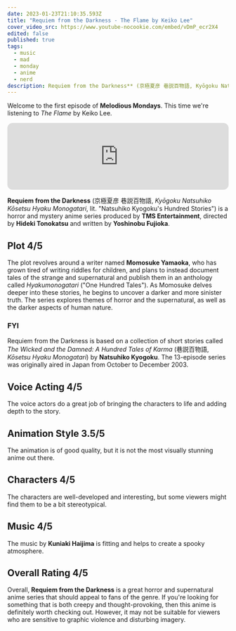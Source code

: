 ```yaml
---
date: 2023-01-23T21:10:35.593Z
title: "Requiem from the Darkness - The Flame by Keiko Lee"
cover_video_src: https://www.youtube-nocookie.com/embed/vDmP_ecr2X4
edited: false
published: true
tags:
  - music
  - mad
  - monday
  - anime
  - nerd
description: Requiem from the Darkness** (京極夏彦 巷説百物語, Kyōgoku Natsuhiko Kōsetsu Hyaku Monogatari, lit. "Natsuhiko Kyogoku's Hundred Stories")
---
```


Welcome to the first episode of **Melodious Mondays**. This time we're listening to _The Flame_ by Keiko Lee.

<iframe style="border-radius:12px" src="https://open.spotify.com/embed/track/1ltgcguGJaI9gHgSjS0Ih6?utm_source=generator" width="100%" height="152" frameBorder="0" allowfullscreen="" allow="autoplay; clipboard-write; encrypted-media; fullscreen; picture-in-picture" loading="lazy"></iframe>

**Requiem from the Darkness** (京極夏彦 巷説百物語, _Kyōgoku Natsuhiko Kōsetsu Hyaku Monogatari_, lit. "Natsuhiko Kyogoku's Hundred Stories") is a horror and mystery anime series produced by **TMS Entertainment**, directed by **Hideki Tonokatsu** and written by **Yoshinobu Fujioka**.

## Plot 4/5
The plot revolves around a writer named **Momosuke Yamaoka**, who has grown tired of writing riddles for children, and plans to instead document tales of the strange and supernatural and publish them in an anthology called _Hyakumonogatari_ ("One Hundred Tales"). As Momosuke delves deeper into these stories, he begins to uncover a darker and more sinister truth. The series explores themes of horror and the supernatural, as well as the darker aspects of human nature.

### FYI
Requiem from the Darkness is based on a collection of short stories called _The Wicked and the Damned: A Hundred Tales of Karma_ (巷説百物語, _Kōsetsu Hyaku Monogatari_) by **Natsuhiko Kyogoku**. The 13-episode series was originally aired in Japan from October to December 2003.

## Voice Acting 4/5
The voice actors do a great job of bringing the characters to life and adding depth to the story. 

## Animation Style 3.5/5
The animation is of good quality, but it is not the most visually stunning anime out there.

## Characters 4/5
The characters are well-developed and interesting, but some viewers might find them to be a bit stereotypical. 

## Music 4/5
The music by **Kuniaki Haijima** is fitting and helps to create a spooky atmosphere.

## Overall Rating 4/5
Overall, **Requiem from the Darkness** is a great horror and supernatural anime series that should appeal to fans of the genre. If you're looking for something that is both creepy and thought-provoking, then this anime is definitely worth checking out. However, it may not be suitable for viewers who are sensitive to graphic violence and disturbing imagery.
